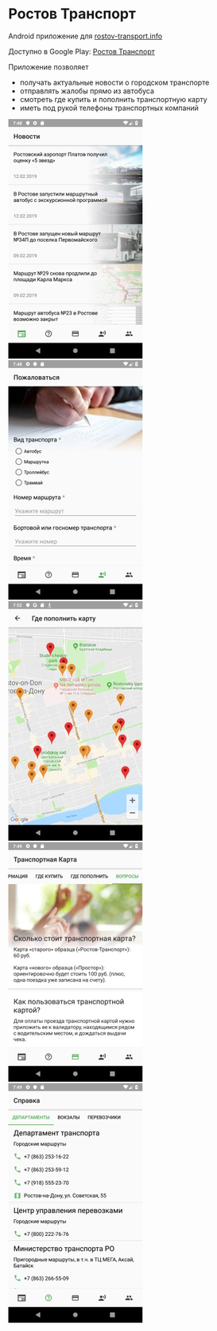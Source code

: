 # Ростов Транспорт

Android приложение для [rostov-transport.info](http://rostov-transport.info)

Доступно в Google Play: [Ростов Транспорт](https://play.google.com/store/apps/details?id=ru.sergeykamyshov.rostovtransport)

Приложение позволяет
- получать актуальные новости о городском транспорте
- отправлять жалобы прямо из автобуса
- смотреть где купить и пополнить транспортную карту
- иметь под рукой телефоны транспортных компаний

![](https://github.com/sergeykamyshov/RostovTransport/blob/master/screenshots/01_news_list.jpg)
![](https://github.com/sergeykamyshov/RostovTransport/blob/master/screenshots/02_send_complaint.jpg)
![](https://github.com/sergeykamyshov/RostovTransport/blob/master/screenshots/03_deposit_map.jpg)
![](https://github.com/sergeykamyshov/RostovTransport/blob/master/screenshots/04_card_questions.jpg)
![](https://github.com/sergeykamyshov/RostovTransport/blob/master/screenshots/05_contacts.jpg)
